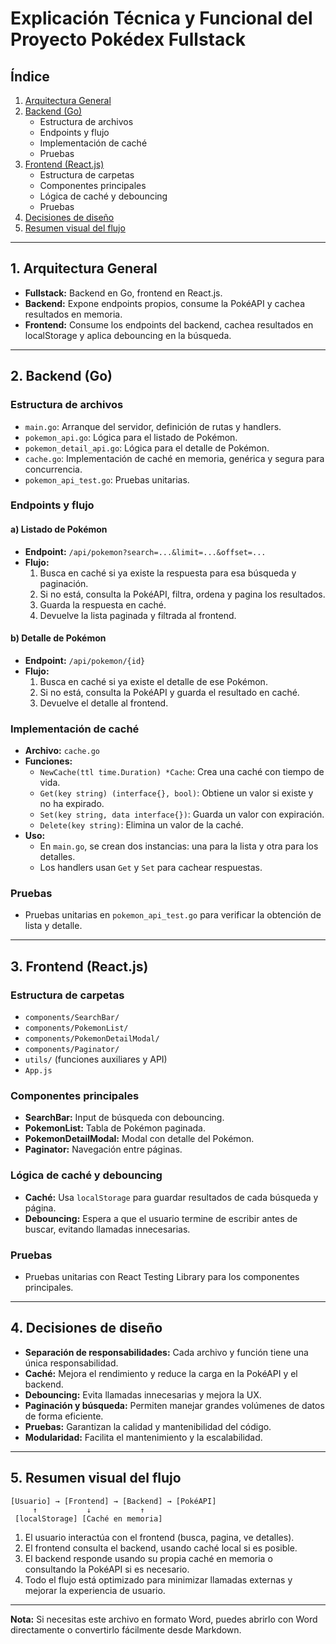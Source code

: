 # Explicación Técnica y Funcional del Proyecto Pokédex Fullstack

## Índice

1. [Arquitectura General](#arquitectura-general)
2. [Backend (Go)](#backend-go)
   - Estructura de archivos
   - Endpoints y flujo
   - Implementación de caché
   - Pruebas
3. [Frontend (React.js)](#frontend-reactjs)
   - Estructura de carpetas
   - Componentes principales
   - Lógica de caché y debouncing
   - Pruebas
4. [Decisiones de diseño](#decisiones-de-diseño)
5. [Resumen visual del flujo](#resumen-visual-del-flujo)

---

## 1. Arquitectura General

- **Fullstack:** Backend en Go, frontend en React.js.
- **Backend:** Expone endpoints propios, consume la PokéAPI y cachea resultados en memoria.
- **Frontend:** Consume los endpoints del backend, cachea resultados en localStorage y aplica debouncing en la búsqueda.

---

## 2. Backend (Go)

### Estructura de archivos

- `main.go`: Arranque del servidor, definición de rutas y handlers.
- `pokemon_api.go`: Lógica para el listado de Pokémon.
- `pokemon_detail_api.go`: Lógica para el detalle de Pokémon.
- `cache.go`: Implementación de caché en memoria, genérica y segura para concurrencia.
- `pokemon_api_test.go`: Pruebas unitarias.

### Endpoints y flujo

#### a) Listado de Pokémon

- **Endpoint:** `/api/pokemon?search=...&limit=...&offset=...`
- **Flujo:**
  1. Busca en caché si ya existe la respuesta para esa búsqueda y paginación.
  2. Si no está, consulta la PokéAPI, filtra, ordena y pagina los resultados.
  3. Guarda la respuesta en caché.
  4. Devuelve la lista paginada y filtrada al frontend.

#### b) Detalle de Pokémon

- **Endpoint:** `/api/pokemon/{id}`
- **Flujo:**
  1. Busca en caché si ya existe el detalle de ese Pokémon.
  2. Si no está, consulta la PokéAPI y guarda el resultado en caché.
  3. Devuelve el detalle al frontend.

### Implementación de caché

- **Archivo:** `cache.go`
- **Funciones:**
  - `NewCache(ttl time.Duration) *Cache`: Crea una caché con tiempo de vida.
  - `Get(key string) (interface{}, bool)`: Obtiene un valor si existe y no ha expirado.
  - `Set(key string, data interface{})`: Guarda un valor con expiración.
  - `Delete(key string)`: Elimina un valor de la caché.
- **Uso:**
  - En `main.go`, se crean dos instancias: una para la lista y otra para los detalles.
  - Los handlers usan `Get` y `Set` para cachear respuestas.

### Pruebas

- Pruebas unitarias en `pokemon_api_test.go` para verificar la obtención de lista y detalle.

---

## 3. Frontend (React.js)

### Estructura de carpetas

- `components/SearchBar/`
- `components/PokemonList/`
- `components/PokemonDetailModal/`
- `components/Paginator/`
- `utils/` (funciones auxiliares y API)
- `App.js`

### Componentes principales

- **SearchBar:** Input de búsqueda con debouncing.
- **PokemonList:** Tabla de Pokémon paginada.
- **PokemonDetailModal:** Modal con detalle del Pokémon.
- **Paginator:** Navegación entre páginas.

### Lógica de caché y debouncing

- **Caché:** Usa `localStorage` para guardar resultados de cada búsqueda y página.
- **Debouncing:** Espera a que el usuario termine de escribir antes de buscar, evitando llamadas innecesarias.

### Pruebas

- Pruebas unitarias con React Testing Library para los componentes principales.

---

## 4. Decisiones de diseño

- **Separación de responsabilidades:** Cada archivo y función tiene una única responsabilidad.
- **Caché:** Mejora el rendimiento y reduce la carga en la PokéAPI y el backend.
- **Debouncing:** Evita llamadas innecesarias y mejora la UX.
- **Paginación y búsqueda:** Permiten manejar grandes volúmenes de datos de forma eficiente.
- **Pruebas:** Garantizan la calidad y mantenibilidad del código.
- **Modularidad:** Facilita el mantenimiento y la escalabilidad.

---

## 5. Resumen visual del flujo

```
[Usuario] → [Frontend] → [Backend] → [PokéAPI]
     ↑           ↓           ↑
 [localStorage] [Caché en memoria]
```

1. El usuario interactúa con el frontend (busca, pagina, ve detalles).
2. El frontend consulta el backend, usando caché local si es posible.
3. El backend responde usando su propia caché en memoria o consultando la PokéAPI si es necesario.
4. Todo el flujo está optimizado para minimizar llamadas externas y mejorar la experiencia de usuario.

---

**Nota:** Si necesitas este archivo en formato Word, puedes abrirlo con Word directamente o convertirlo fácilmente desde Markdown.
